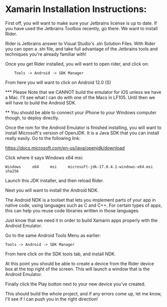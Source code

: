 Xamarin Installation Instructions:
==================================


First off, you will want to make sure your Jetbrains license is up to date. If you have used the Jetbrains Toolbox recently, go there. We want to install Rider.

Rider is Jetbrains answer to Visual Studio's .sln Solution Files. With Rider you can open a .sln file, and take full advantage of the Jetbrains tools and techniques you're already familiar with! 

Once you get Rider installed, you will want to open rider, and click on:

        Tools -> Android -> SDK Manager

From here you will want to click on Android 12.0 (S)


*** Please Note that we CANNOT build the emulator for iOS unless we have a Mac. I'll see what I can do with one of the Macs in LF105. Until then we will have to build the Android SDK.


** You should be able to connect your iPhone to your Windows computer though, to deploy directly.


Once the rom for the Android Emulator is finished installing, you will want to install Microsoft's version of OpenJDK. It is a Java SDK that you can install really easily. Go to the following link: 

https://docs.microsoft.com/en-us/java/openjdk/download

Click where it says Windows x64 msi: 


    Windows 	x64 	msi 	microsoft-jdk-17.0.4.1-windows-x64.msi 	sha256


Launch this JDK installer, and then reload Rider.


Next you will want to install the Android NDK.

The Android NDK is a toolset that lets you implement parts of your app in native code, using languages such as C and C++. For certain types of apps, this can help you reuse code libraries written in those languages. 


Just know that we need it in order to build Xamarin apps properly with the Android Emulator.


Go to the same Android Tools Menu as earlier:

    Tools -> Android -> SDK Manager

From here click on the SDK tools tab, and install NDK.




At this point you should be able to create a device from the Rider device box at the top right of the screen. This will launch a window that is the Android Emulator.


Finally click the Play button next to your new device you've created. 


This should build the whole project, and if any errors come up, let me know, I'll see if I can push you in the right direction!

 
